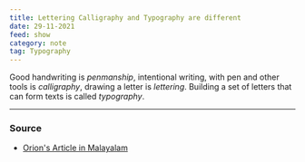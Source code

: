 ```yaml
---
title: Lettering Calligraphy and Typography are different
date: 29-11-2021
feed: show
category: note
tag: Typography
---
```


Good handwriting is *penmanship*, intentional writing, with pen and other tools is *calligraphy*, drawing a letter is *lettering*. Building a set of letters that can form texts is called *typography*. 

---
### Source
- [Orion's Article in Malayalam](https://medium.com/kerala-designers-collaborative/%E0%B4%95%E0%B4%BE%E0%B4%B2%E0%B4%BF%E0%B4%97%E0%B5%8D%E0%B4%B0%E0%B4%AB%E0%B4%BF-%E0%B4%B2%E0%B5%86%E0%B4%B1%E0%B5%8D%E0%B4%B1%E0%B4%B1%E0%B4%BF%E0%B4%82%E0%B4%97%E0%B5%8D-%E0%B4%9F%E0%B5%88%E0%B4%AA%E0%B5%8D%E0%B4%AA%E0%B5%8B%E0%B4%97%E0%B5%8D%E0%B4%B0%E0%B4%AB%E0%B4%BF-%E0%B4%8E%E0%B4%A8%E0%B5%8D%E0%B4%A8%E0%B4%BF%E0%B4%B5-%E0%B4%AA%E0%B5%86%E0%B4%9F%E0%B5%8D%E0%B4%9F%E0%B5%86%E0%B4%A8%E0%B5%8D%E0%B4%A8%E0%B5%8D-%E0%B4%A4%E0%B4%BF%E0%B4%B0%E0%B4%BF%E0%B4%9A%E0%B5%8D%E0%B4%9A%E0%B4%B1%E0%B4%BF%E0%B4%AF%E0%B4%BE%E0%B4%82-6d99546a094) 